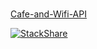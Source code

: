 # 
[Cafe-and-Wifi-API](https://documenter.getpostman.com/view/13922788/2s9YXh5hTE)

[![StackShare](http://img.shields.io/badge/tech-stack-0690fa.svg?style=flat)](https://stackshare.io/jeffreyarukwe-1/my-stack)
